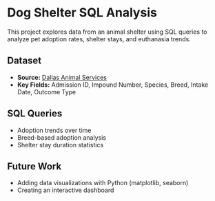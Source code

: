 # Dog Shelter SQL Analysis

This project explores data from an animal shelter using SQL queries to analyze pet adoption rates, shelter stays, and euthanasia trends.

## Dataset
- **Source:** [Dallas Animal Services](https://www.dallas.gov/animals)
- **Key Fields:** Admission ID, Impound Number, Species, Breed, Intake Date, Outcome Type

## SQL Queries
- Adoption trends over time
- Breed-based adoption analysis
- Shelter stay duration statistics

## Future Work
- Adding data visualizations with Python (matplotlib, seaborn)
- Creating an interactive dashboard
